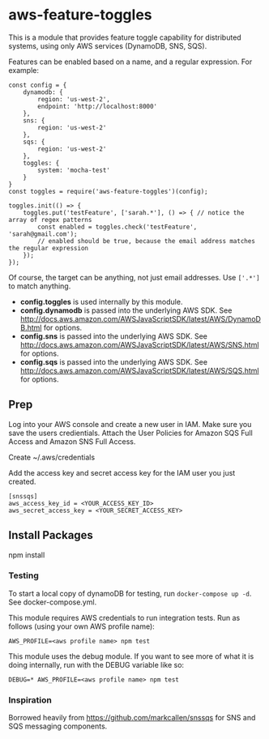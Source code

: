 # aws-feature-toggles

This is a module that provides feature toggle capability for distributed systems, using only AWS services (DynamoDB, SNS, SQS).

Features can be enabled based on a name, and a regular expression. For example:

```
const config = {
    dynamodb: {
        region: 'us-west-2',
        endpoint: 'http://localhost:8000'
    },
    sns: {
        region: 'us-west-2'
    },
    sqs: {
        region: 'us-west-2'
    },
    toggles: {
        system: 'mocha-test'
    }
}
const toggles = require('aws-feature-toggles')(config);

toggles.init(() => {
    toggles.put('testFeature', ['sarah.*'], () => { // notice the array of regex patterns
        const enabled = toggles.check('testFeature', 'sarah@gmail.com');
        // enabled should be true, because the email address matches the regular expression
    });
});
```

Of course, the target can be anything, not just email addresses. Use ```['.*']``` to match anything.

- **config.toggles** is used internally by this module.
- **config.dynamodb** is passed into the underlying AWS SDK. See http://docs.aws.amazon.com/AWSJavaScriptSDK/latest/AWS/DynamoDB.html for options.
- **config.sns** is passed into the underlying AWS SDK. See http://docs.aws.amazon.com/AWSJavaScriptSDK/latest/AWS/SNS.html for options.
- **config.sqs** is passed into the underlying AWS SDK. See http://docs.aws.amazon.com/AWSJavaScriptSDK/latest/AWS/SQS.html for options.

## Prep
Log into your AWS console and create a new user in IAM. Make sure you save the users credientials.
Attach the User Policies for Amazon SQS Full Access and Amazon SNS Full Access.  

Create ~/.aws/credentials

Add the access key and secret access key for the IAM user you just created.
```
[snssqs]
aws_access_key_id = <YOUR_ACCESS_KEY_ID>
aws_secret_access_key = <YOUR_SECRET_ACCESS_KEY>
```

## Install Packages

npm install

### Testing

To start a local copy of dynamoDB for testing, run ```docker-compose up -d```. See docker-compose.yml.

This module requires AWS credentials to run integration tests. Run as follows (using your own AWS profile name):

```
AWS_PROFILE=<aws profile name> npm test
```

This module uses the debug module. If you want to see more of what it is doing internally, run with the DEBUG variable like so:
```
DEBUG=* AWS_PROFILE=<aws profile name> npm test
```

### Inspiration

Borrowed heavily from https://github.com/markcallen/snssqs for SNS and SQS messaging components.
